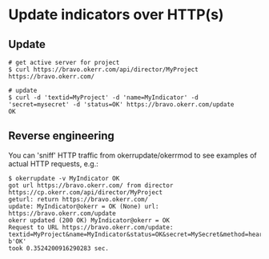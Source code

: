 # Update indicators over HTTP(s)

## Update
~~~shell
# get active server for project
$ curl https://bravo.okerr.com/api/director/MyProject
https://bravo.okerr.com/

# update
$ curl -d 'textid=MyProject' -d 'name=MyIndicator' -d 'secret=mysecret' -d 'status=OK' https://bravo.okerr.com/update
OK
~~~

## Reverse engineering
You can 'sniff' HTTP traffic from okerrupdate/okerrmod to see examples of actual HTTP requests, e.g.:
~~~shell
$ okerrupdate -v MyIndicator OK 
got url https://bravo.okerr.com/ from director https://cp.okerr.com/api/director/MyProject
geturl: return https://bravo.okerr.com/
update: MyIndicator@okerr = OK (None) url: https://bravo.okerr.com/update
okerr updated (200 OK) MyIndicator@okerr = OK
Request to URL https://bravo.okerr.com/update:
textid=MyProject&name=MyIndicator&status=OK&secret=MySecret&method=heartbeat&policy=Default&tags=&keypath=&origkeypath=&desc=
b'OK'
took 0.3524200916290283 sec.
~~~